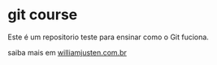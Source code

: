 # git course


Este é um repositorio teste para ensinar como o Git fuciona.

saiba mais em [williamjusten.com.br](http://williamjusten.com.br)

